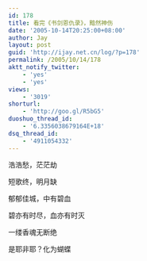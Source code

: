 ```yaml
---
id: 178
title: 看完《书剑恩仇录》，黯然神伤
date: '2005-10-14T20:25:00+08:00'
author: Jay
layout: post
guid: 'http://ijay.net.cn/log/?p=178'
permalink: /2005/10/14/178
aktt_notify_twitter:
    - 'yes'
    - 'yes'
views:
    - '3019'
shorturl:
    - 'http://goo.gl/R5bG5'
duoshuo_thread_id:
    - '6.3356038679164E+18'
dsq_thread_id:
    - '4911054332'
---
```


<p>浩浩愁，茫茫劫
</p><p>短歌终，明月缺
</p><p>郁郁佳城，中有碧血
</p><p>碧亦有时尽，血亦有时灭
</p><p>一缕香魂无断绝
</p><p>是耶非耶？化为蝴蝶</p>